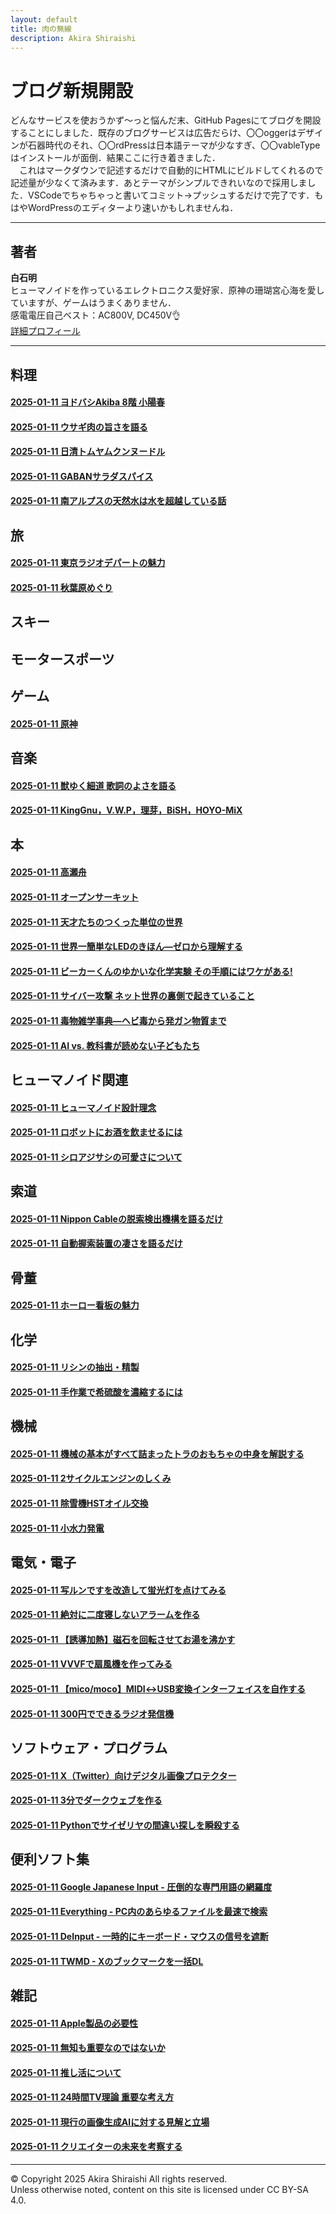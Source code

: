 ```yaml
---
layout: default
title: 肉の無線
description: Akira Shiraishi
---
```

<link rel="icon" href="https://shiraki22.com/favicon.ico">

# ブログ新規開設
どんなサービスを使おうかず～っと悩んだ末、GitHub Pagesにてブログを開設することにしました．既存のブログサービスは広告だらけ、〇〇oggerはデザインが石器時代のそれ、〇〇rdPressは日本語テーマが少なすぎ、〇〇vableTypeはインストールが面倒．結果ここに行き着きました．  
　これはマークダウンで記述するだけで自動的にHTMLにビルドしてくれるので記述量が少なくて済みます．あとテーマがシンプルできれいなので採用しました．VSCodeでちゃちゃっと書いてコミット→プッシュするだけで完了です．もはやWordPressのエディターより速いかもしれませんね．

--- 
## 著者
**白石明**  
ヒューマノイドを作っているエレクトロニクス愛好家．原神の珊瑚宮心海を愛していますが、ゲームはうまくありません．  
感電電圧自己ベスト：AC800V, DC450V👌  
[詳細プロフィール](https://shiraki22.com/)

--- 

## 料理
#### [2025-01-11 ヨドバシAkiba 8階 小陽春](/sample)
#### [2025-01-11 ウサギ肉の旨さを語る](/sample)
#### [2025-01-11 日清トムヤムクンヌードル](/sample)
#### [2025-01-11 GABANサラダスパイス](/sample)
#### [2025-01-11 南アルプスの天然水は水を超越している話](/sample)

## 旅
#### [2025-01-11 東京ラジオデパートの魅力](/sample)
#### [2025-01-11 秋葉原めぐり](/sample)

## スキー

## モータースポーツ

## ゲーム
#### [2025-01-11 原神](/sample)

## 音楽
#### [2025-01-11 獣ゆく細道 歌詞のよさを語る](/sample)
#### [2025-01-11 KingGnu，V.W.P，理芽，BiSH，HOYO-MiX](/sample)

## 本
#### [2025-01-11 高瀬舟](/sample)
#### [2025-01-11 オープンサーキット](/sample)
#### [2025-01-11 天才たちのつくった単位の世界](/sample)
#### [2025-01-11 世界一簡単なLEDのきほん―ゼロから理解する](/sample)
#### [2025-01-11 ビーカーくんのゆかいな化学実験 その手順にはワケがある!](/sample)
#### [2025-01-11 サイバー攻撃 ネット世界の裏側で起きていること](/sample)
#### [2025-01-11 毒物雑学事典―ヘビ毒から発ガン物質まで](/sample)
#### [2025-01-11 AI vs. 教科書が読めない子どもたち](/sample)

## ヒューマノイド関連
#### [2025-01-11 ヒューマノイド設計理念](/sample)
#### [2025-01-11 ロボットにお酒を飲ませるには](/sample)
#### [2025-01-11 シロアジサシの可愛さについて](/sample)

## 索道
#### [2025-01-11 Nippon Cableの脱索検出機構を語るだけ](/sample)
#### [2025-01-11 自動握索装置の凄さを語るだけ](/sample)

## 骨董
#### [2025-01-11 ホーロー看板の魅力](/sample)

## 化学
#### [2025-01-11 リシンの抽出・精製](/sample)
#### [2025-01-11 手作業で希硫酸を濃縮するには](/sample)

## 機械
#### [2025-01-11 機械の基本がすべて詰まったトラのおもちゃの中身を解説する](/sample)
#### [2025-01-11 2サイクルエンジンのしくみ](/sample)
#### [2025-01-11 除雪機HSTオイル交換](/sample)
#### [2025-01-11 小水力発電](/sample)

## 電気・電子
#### [2025-01-11 写ルンですを改造して蛍光灯を点けてみる](/sample)
#### [2025-01-11 絶対に二度寝しないアラームを作る](/sample)
#### [2025-01-11 【誘導加熱】磁石を回転させてお湯を沸かす](/sample)
#### [2025-01-11 VVVFで扇風機を作ってみる](/sample)
#### [2025-01-11 【mico/moco】MIDI↔USB変換インターフェイスを自作する](/sample)
#### [2025-01-11 300円でできるラジオ発信機](/sample)

## ソフトウェア・プログラム
#### [2025-01-11 X（Twitter）向けデジタル画像プロテクター](/sample)
#### [2025-01-11 3分でダークウェブを作る](/sample)
#### [2025-01-11 Pythonでサイゼリヤの間違い探しを瞬殺する](/sample)

## 便利ソフト集
#### [2025-01-11 Google Japanese Input - 圧倒的な専門用語の網羅度](/sample)
#### [2025-01-11 Everything - PC内のあらゆるファイルを最速で検索](/sample)
#### [2025-01-11 DeInput - 一時的にキーボード・マウスの信号を遮断](/sample)
#### [2025-01-11 TWMD - Xのブックマークを一括DL](/sample)

## 雑記
#### [2025-01-11 Apple製品の必要性](/sample)
#### [2025-01-11 無知も重要なのではないか](/sample)
#### [2025-01-11 推し活について](/sample)
#### [2025-01-11 24時間TV理論 重要な考え方](/sample)
#### [2025-01-11 現行の画像生成AIに対する見解と立場](/sample)
#### [2025-01-11 クリエイターの未来を考察する](/sample)

--- 
© Copyright 2025 Akira Shiraishi All rights reserved.  
Unless otherwise noted, content on this site is licensed under CC BY-SA 4.0.